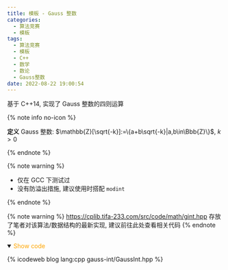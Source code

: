 ```yaml
---
title: 模板 - Gauss 整数
categories:
  - 算法竞赛
  - 模板
tags:
  - 算法竞赛
  - 模板
  - C++
  - 数学
  - 数论
  - Gauss整数
date: 2022-08-22 19:00:54
---
```


基于 C++14, 实现了 Gauss 整数的四则运算

{% note info no-icon %}

**<a id="def">定义</a>** Gauss 整数: $\mathbb{Z}[\sqrt{-k}]:=\{a+b\sqrt{-k}|a,b\in\Bbb{Z}\}$, $k>0$

{% endnote %}

{% note warning %}

- 仅在 GCC 下测试过
- 没有防溢出措施, 建议使用时搭配 `modint`

{% endnote %}

<!-- more -->

{% note warning %}
<https://cplib.tifa-233.com/src/code/math/gint.hpp> 存放了笔者对该算法/数据结构的最新实现, 建议前往此处查看相关代码
{% endnote %}

<details open>
<summary><font color='orange'>Show code</font></summary>

{% icodeweb blog lang:cpp gauss-int/GaussInt.hpp %}

</details>
